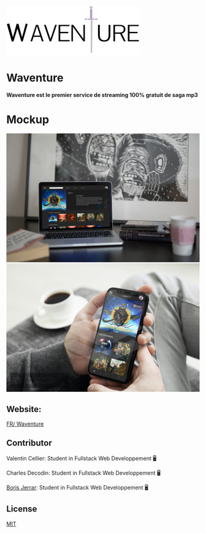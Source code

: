 ![Waventure Logo](https://github.com/BorisJerrar/waventure/blob/master/logo:mockup/wavelogodark.svg)


# Waventure

**Waventure est le premier service de streaming 100% gratuit de saga mp3**

# Mockup
![Waventure Logo](https://github.com/BorisJerrar/waventure/blob/master/logo:mockup/smartmockups_kaqpgeb1.jpg)
![Waventure Logo](https://github.com/BorisJerrar/waventure/blob/master/logo:mockup/smartmockups_kaqpfn9z.jpg)

## Website:

[FR/ Waventure](https://www.waventure.fr)

## Contributor
Valentin Cellier: Student in Fullstack Web Developpement 🖥

Charles Decodin: Student in Fullstack Web Developpement 🖥

[Boris Jerrar](https://www.borisjerrar.fr): Student in Fullstack Web Developpement 🖥

## License
[MIT](https://choosealicense.com/licenses/mit/)

